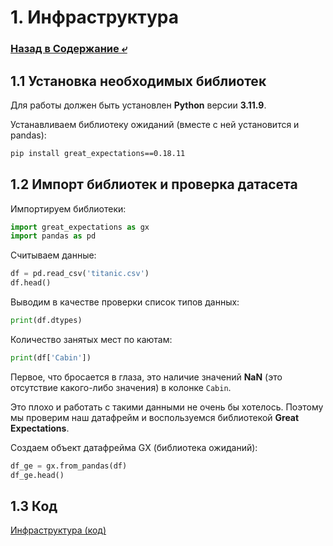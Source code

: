 # 1. Инфраструктура

### [Назад в Содержание ⤶](/data/readme.md)

## 1.1 Установка необходимых библиотек
Для работы должен быть установлен **Python** версии **3.11.9**.

Устанавливаем библиотеку ожиданий (вместе с ней установится и pandas):

```bash
pip install great_expectations==0.18.11
```

## 1.2 Импорт библиотек и проверка датасета
Импортируем библиотеки:

```python
import great_expectations as gx
import pandas as pd
```

Считываем данные:

```python
df = pd.read_csv('titanic.csv')
df.head()
```

Выводим в качестве проверки список типов данных:

```python
print(df.dtypes)
```

Количество занятых мест по каютам:

```python
print(df['Cabin'])
```

Первое, что бросается в глаза, это наличие значений **NaN** (это отсутствие какого-либо значения) в колонке `Cabin`.  

Это плохо и работать с такими данными не очень бы хотелось. Поэтому мы проверим наш датафрейм и
воспользуемся библиотекой **Great Expectations**.


Создаем объект датафрейма GX (библиотека ожиданий):

```python
df_ge = gx.from_pandas(df)
df_ge.head()
```

## 1.3 Код

[Инфраструктура (код)](g_ex/01_infrastructure.md)